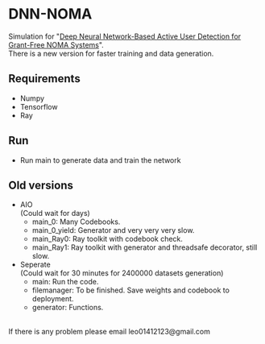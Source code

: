 # DNN-NOMA
Simulation for "[Deep Neural Network-Based Active User Detection for Grant-Free NOMA Systems](https://ieeexplore.ieee.org/document/8968401)".  
There is a new version for faster training and data generation. 
## Requirements
* Numpy
* Tensorflow
* Ray
## Run
* Run main to generate data and train the network
## Old versions
* AIO <br>
(Could wait for days)
  * main_0: Many Codebooks.
  * main_0_yield: Generator and very very very slow.
  * main_Ray0: Ray toolkit with codebook check.
  * main_Ray1: Ray toolkit with generator and threadsafe decorator, still slow.
* Seperate<br>
 (Could wait for 30 minutes for 2400000 datasets generation)
  * main: Run the code.
  * filemanager: To be finished. Save weights and codebook to deployment.
  * generator: Functions.
<br>
If there is any problem please email leo01412123@gmail.com  
